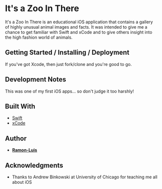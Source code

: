# It's a Zoo In There

It's a Zoo In There is an educational iOS application that contains a gallery of highly unusual animal images and facts.  It was intended to give me a chance to get familiar with Swift and xCode and to give others insight into the high fashion world of animals.

## Getting Started / Installing / Deployment

If you've got Xcode, then just fork/clone and you're good to go.

## Development Notes

This was one of my first iOS apps... so don't judge it too harshly!


## Built With

* [Swift](https://developer.apple.com/swift/)
* [xCode](https://developer.apple.com/xcode/)

## Author

* [**Ramon-Luis**](https://github.com/ramon-luis)

## Acknowledgments

* Thanks to Andrew Binkowski at University of Chicago for teaching me all about iOS
